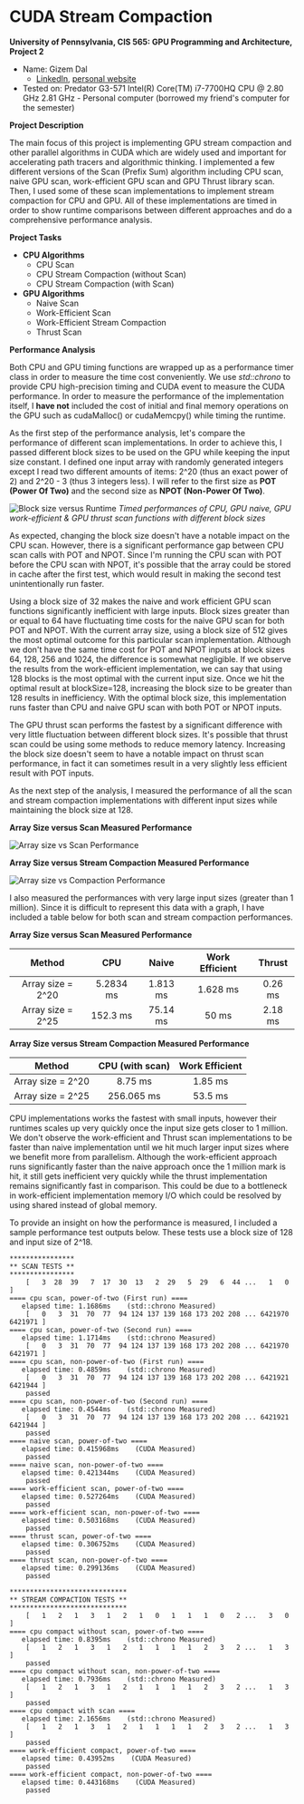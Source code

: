 CUDA Stream Compaction
======================

**University of Pennsylvania, CIS 565: GPU Programming and Architecture, Project 2**

* Name: Gizem Dal
  * [LinkedIn](https://www.linkedin.com/in/gizemdal), [personal website](https://www.gizemdal.com/)
* Tested on: Predator G3-571 Intel(R) Core(TM) i7-7700HQ CPU @ 2.80 GHz 2.81 GHz - Personal computer (borrowed my friend's computer for the semester)

**Project Description**

The main focus of this project is implementing GPU stream compaction and other parallel algorithms in CUDA which are widely used and important for accelerating path tracers and algorithmic thinking. I implemented a few different versions of the Scan (Prefix Sum) algorithm including CPU scan, naive GPU scan, work-efficient GPU scan and GPU Thrust library scan. Then, I used some of these scan implementations to implement stream compaction for CPU and GPU. All of these implementations are timed in order to show runtime comparisons between different approaches and do a comprehensive performance analysis.

**Project Tasks**

* **CPU Algorithms**
  * CPU Scan
  * CPU Stream Compaction (without Scan)
  * CPU Stream Compaction (with Scan)
* **GPU Algorithms**
  * Naive Scan
  * Work-Efficient Scan
  * Work-Efficient Stream Compaction
  * Thrust Scan

**Performance Analysis**

Both CPU and GPU timing functions are wrapped up as a performance timer class in order to measure the time cost conveniently. We use *std::chrono* to provide CPU high-precision timing and CUDA event to measure the CUDA performance. In order to measure the performance of the implementation itself, I **have not** included the cost of initial and final memory operations on the GPU such as cudaMalloc() or cudaMemcpy() while timing the runtime.

As the first step of the performance analysis, let's compare the performance of different scan implementations. In order to achieve this, I passed different block sizes to be used on the GPU while keeping the input size constant. I defined one input array with randomly generated integers except I read two different amounts of items: 2^20 (thus an exact power of 2) and 2^20 - 3 (thus 3 integers less). I will refer to the first size as **POT (Power Of Two)** and the second size as **NPOT (Non-Power Of Two)**.

![Block size versus Runtime](img/optimal_blocksize.png)
*Timed performances of CPU, GPU naive, GPU work-efficient & GPU thrust scan functions with different block sizes*

As expected, changing the block size doesn't have a notable impact on the CPU scan. However, there is a significant performance gap between CPU scan calls with POT and NPOT. Since I'm running the CPU scan with POT before the CPU scan with NPOT, it's possible that the array could be stored in cache after the first test, which would result in making the second test unintentionally run faster.

Using a block size of 32 makes the naive and work efficient GPU scan functions significantly inefficient with large inputs. Block sizes greater than or equal to 64 have fluctuating time costs for the naive GPU scan for both POT and NPOT. With the current array size, using a block size of 512 gives the most optimal outcome for this particular scan implementation. Although we don't have the same time cost for POT and NPOT inputs at block sizes 64, 128, 256 and 1024, the difference is somewhat negligible. If we observe the results from the work-efficient implementation, we can say that using 128 blocks is the most optimal with the current input size. Once we hit the optimal result at blockSize=128, increasing the block size to be greater than 128 results in inefficiency. With the optimal block size, this implementation runs faster than CPU and naive GPU scan with both POT or NPOT inputs.

The GPU thrust scan performs the fastest by a significant difference with very little fluctuation between different block sizes. It's possible that thrust scan could be using some methods to reduce memory latency. Increasing the block size doesn't seem to have a notable impact on thrust scan performance, in fact it can sometimes result in a very slightly less efficient result with POT inputs.

As the next step of the analysis, I measured the performance of all the scan and stream compaction implementations with different input sizes while maintaining the block size at 128.

**Array Size versus Scan Measured Performance**

![Array size vs Scan Performance](img/scangraph.png)

**Array Size versus Stream Compaction Measured Performance**

![Array size vs Compaction Performance](img/compactiongraph.png)

I also measured the performances with very large input sizes (greater than 1 million). Since it is difficult to represent this data with a graph, I have included a table below for both scan and stream compaction performances.

**Array Size versus Scan Measured Performance**

Method | CPU | Naive | Work Efficient | Thrust
:---: | :---: | :---: | :---: | :---:
Array size = 2^20 | 5.2834 ms | 1.813 ms | 1.628 ms | 0.26 ms
Array size = 2^25 | 152.3 ms | 75.14 ms | 50 ms | 2.18 ms

**Array Size versus Stream Compaction Measured Performance**

Method | CPU (with scan) | Work Efficient
:---: | :---: | :---:
Array size = 2^20 | 8.75 ms | 1.85 ms
Array size = 2^25 | 256.065 ms | 53.5 ms

CPU implementations works the fastest with small inputs, however their runtimes scales up very quickly once the input size gets closer to 1 million. We don't observe the work-efficient and Thrust scan implementations to be faster than naive implementation until we hit much larger input sizes where we benefit more from parallelism. Although the work-efficient approach runs significantly faster than the naive approach once the 1 million mark is hit, it still gets inefficient very quickly while the thrust implementation remains significantly fast in comparison. This could be due to a bottleneck in work-efficient implementation memory I/O which could be resolved by using shared instead of global memory.

To provide an insight on how the performance is measured, I included a sample performance test outputs below. These tests use a block size of 128 and input size of 2^18.

```
****************
** SCAN TESTS **
****************
    [   3  28  39   7  17  30  13   2  29   5  29   6  44 ...   1   0 ]
==== cpu scan, power-of-two (First run) ====
   elapsed time: 1.1686ms    (std::chrono Measured)
    [   0   3  31  70  77  94 124 137 139 168 173 202 208 ... 6421970 6421971 ]
==== cpu scan, power-of-two (Second run) ====
   elapsed time: 1.1714ms    (std::chrono Measured)
    [   0   3  31  70  77  94 124 137 139 168 173 202 208 ... 6421970 6421971 ]
==== cpu scan, non-power-of-two (First run) ====
   elapsed time: 0.4859ms    (std::chrono Measured)
    [   0   3  31  70  77  94 124 137 139 168 173 202 208 ... 6421921 6421944 ]
    passed
==== cpu scan, non-power-of-two (Second run) ====
   elapsed time: 0.4544ms    (std::chrono Measured)
    [   0   3  31  70  77  94 124 137 139 168 173 202 208 ... 6421921 6421944 ]
    passed
==== naive scan, power-of-two ====
   elapsed time: 0.415968ms    (CUDA Measured)
    passed
==== naive scan, non-power-of-two ====
   elapsed time: 0.421344ms    (CUDA Measured)
    passed
==== work-efficient scan, power-of-two ====
   elapsed time: 0.527264ms    (CUDA Measured)
    passed
==== work-efficient scan, non-power-of-two ====
   elapsed time: 0.503168ms    (CUDA Measured)
    passed
==== thrust scan, power-of-two ====
   elapsed time: 0.306752ms    (CUDA Measured)
    passed
==== thrust scan, non-power-of-two ====
   elapsed time: 0.299136ms    (CUDA Measured)
    passed

*****************************
** STREAM COMPACTION TESTS **
*****************************
    [   1   2   1   3   1   2   1   0   1   1   1   0   2 ...   3   0 ]
==== cpu compact without scan, power-of-two ====
   elapsed time: 0.8395ms    (std::chrono Measured)
    [   1   2   1   3   1   2   1   1   1   1   2   3   2 ...   1   3 ]
    passed
==== cpu compact without scan, non-power-of-two ====
   elapsed time: 0.7936ms    (std::chrono Measured)
    [   1   2   1   3   1   2   1   1   1   1   2   3   2 ...   1   3 ]
    passed
==== cpu compact with scan ====
   elapsed time: 2.1656ms    (std::chrono Measured)
    [   1   2   1   3   1   2   1   1   1   1   2   3   2 ...   1   3 ]
    passed
==== work-efficient compact, power-of-two ====
   elapsed time: 0.43952ms    (CUDA Measured)
    passed
==== work-efficient compact, non-power-of-two ====
   elapsed time: 0.443168ms    (CUDA Measured)
    passed
```
